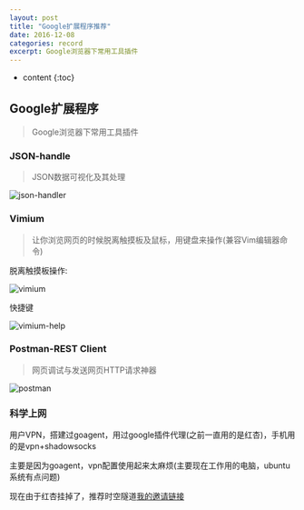 ```yaml
---
layout: post
title: "Google扩展程序推荐"
date: 2016-12-08
categories: record
excerpt: Google浏览器下常用工具插件
---
```


* content
{:toc}

## Google扩展程序

> Google浏览器下常用工具插件

### JSON-handle

> JSON数据可视化及其处理

![json-handler](http://xiaohuishu.net/static/post_image/json-handle.png)

### Vimium

> 让你浏览网页的时候脱离触摸板及鼠标，用键盘来操作(兼容Vim编辑器命令)

脱离触摸板操作: 

![vimium](http://xiaohuishu.net/static/post_image/vimium.png)

快捷键

![vimium-help](http://xiaohuishu.net/static/post_image/vimium-help.jpg)

### Postman-REST Client

> 网页调试与发送网页HTTP请求神器

![postman](http://xiaohuishu.net/static/post_image/postman.png)
 
### 科学上网

用户VPN，搭建过goagent，用过google插件代理(之前一直用的是红杏)，手机用的是vpn+shadowsocks

主要是因为goagent，vpn配置使用起来太麻烦(主要现在工作用的电脑，ubuntu系统有点问题)

现在由于红杏挂掉了，推荐时空隧道[我的邀请链接](http://suidao.wuseyi.com/invi/M9wIN8)